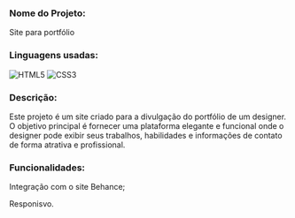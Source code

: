 ### Nome do Projeto: 
Site para portfólio  

### Linguagens usadas: 
![HTML5](https://img.shields.io/badge/html5-%23E34F26.svg?style=for-the-badge&logo=html5&logoColor=white)
![CSS3](https://img.shields.io/badge/css3-%231572B6.svg?style=for-the-badge&logo=css3&logoColor=white)  

### Descrição: 
Este projeto é um site criado para a divulgação do portfólio de um designer. O objetivo principal é fornecer uma plataforma elegante e funcional onde o designer pode exibir seus trabalhos, habilidades e informações de contato de forma atrativa e profissional.

### Funcionalidades:
Integração com o site Behance; 

Responisvo.
